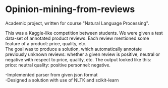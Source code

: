 # Opinion-mining-from-reviews

Academic project, written for course "Natural Language Processing".  

This was a Kaggle-like competition between students. We were given a test data-set of annotated product reviews. Each review mentioned some feature of a product: price, quality, etc.   
The goal was to produce a solution, which automatically annotate previously unknown reviews: whether a given review is positive, neutral or negative with respect to price, quality, etc. The output looked like this:
price: neutral
quality: positive
personnel: negative.


-Implemented parser from given json format  
-Designed a solution with use of NLTK and scikit-learn  
